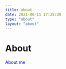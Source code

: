 ```yaml
---
title: about
date: 2021-06-11 17:25:30
type: "about"
layout: "about"
---
```


# About 

<div style="color: blue;">About me </div>

